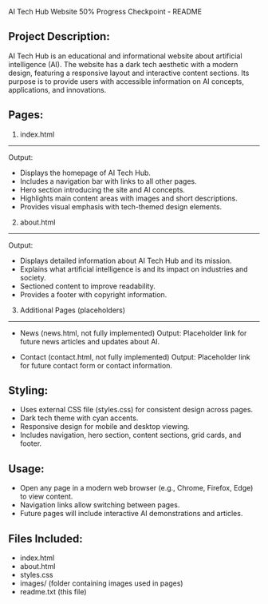 AI Tech Hub Website 50% Progress Checkpoint - README


Project Description:
-------------------
AI Tech Hub is an educational and informational website about artificial intelligence (AI). 
The website has a dark tech aesthetic with a modern design, featuring a responsive layout 
and interactive content sections. Its purpose is to provide users with accessible 
information on AI concepts, applications, and innovations.

Pages:
------

1. index.html
-------------
Output:
- Displays the homepage of AI Tech Hub.
- Includes a navigation bar with links to all other pages.
- Hero section introducing the site and AI concepts.
- Highlights main content areas with images and short descriptions.
- Provides visual emphasis with tech-themed design elements.

2. about.html
-------------
Output:
- Displays detailed information about AI Tech Hub and its mission.
- Explains what artificial intelligence is and its impact on industries and society.
- Sectioned content to improve readability.
- Provides a footer with copyright information.

3. Additional Pages (placeholders)
----------------------------------
- News (news.html, not fully implemented)
  Output: Placeholder link for future news articles and updates about AI.

- Contact (contact.html, not fully implemented)
  Output: Placeholder link for future contact form or contact information.

Styling:
--------
- Uses external CSS file (styles.css) for consistent design across pages.
- Dark tech theme with cyan accents.
- Responsive design for mobile and desktop viewing.
- Includes navigation, hero section, content sections, grid cards, and footer.

Usage:
------
- Open any page in a modern web browser (e.g., Chrome, Firefox, Edge) to view content.
- Navigation links allow switching between pages.
- Future pages will include interactive AI demonstrations and articles.

Files Included:
---------------
- index.html
- about.html
- styles.css
- images/ (folder containing images used in pages)
- readme.txt (this file)
